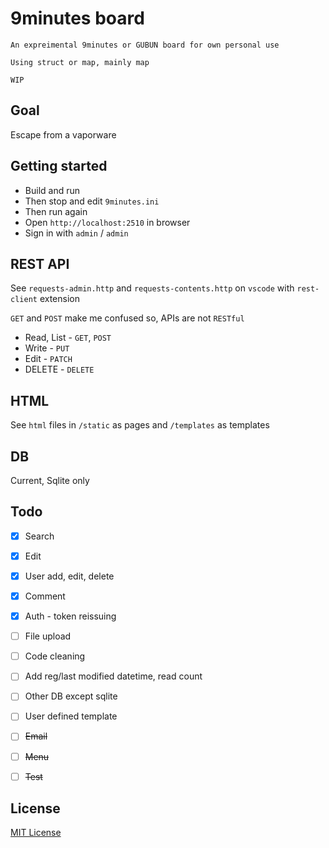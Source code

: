 # 9minutes board

```
An expreimental 9minutes or GUBUN board for own personal use

Using struct or map, mainly map

WIP
```

## Goal

Escape from a vaporware


## Getting started

* Build and run
* Then stop and edit `9minutes.ini`
* Then run again
* Open `http://localhost:2510` in browser
* Sign in with `admin` / `admin`


## REST API

See `requests-admin.http` and `requests-contents.http` on `vscode` with `rest-client` extension

`GET` and `POST` make me confused so, APIs are not `RESTful`

* Read, List - `GET`, `POST`
* Write - `PUT`
* Edit - `PATCH`
* DELETE - `DELETE`


## HTML

See `html` files in `/static` as pages and `/templates` as templates


## DB

Current, Sqlite only


## Todo
- [x] Search
- [x] Edit
- [x] User add, edit, delete
- [x] Comment
- [x] Auth - token reissuing
- [ ] File upload
- [ ] Code cleaning
- [ ] Add reg/last modified datetime, read count
- [ ] Other DB except sqlite
- [ ] User defined template
- [ ] ~~Email~~
- [ ] ~~Menu~~
- [ ] ~~Test~~


## License
[MIT License](http://www.opensource.org/licenses/MIT)

